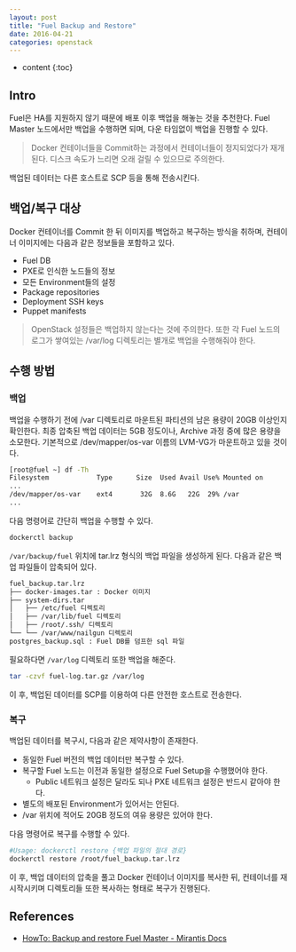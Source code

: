 ```yaml
---
layout: post
title: "Fuel Backup and Restore"
date: 2016-04-21
categories: openstack
---
```


* content
{:toc}

## Intro

Fuel은 HA를 지원하지 않기 때문에 배포 이후 백업을 해놓는 것을 추천한다.
Fuel Master 노드에서만 백업을 수행하면 되며, 다운 타임없이 백업을 진행할 수 있다.
> Docker 컨테이너들을 Commit하는 과정에서 컨테이너들이 정지되었다가 재개된다. 디스크 속도가 느리면 오래 걸릴 수 있으므로 주의한다.

백업된 데이터는 다른 호스트로 SCP 등을 통해 전송시킨다.


## 백업/복구 대상

Docker 컨테이너를 Commit 한 뒤 이미지를 백업하고 복구하는 방식을 취하며,
컨테이너 이미지에는 다음과 같은 정보들을 포함하고 있다.
- Fuel DB
- PXE로 인식한 노드들의 정보
- 모든 Environment들의 설정
- Package repositories
- Deployment SSH keys
- Puppet manifests

> OpenStack 설정들은 백업하지 않는다는 것에 주의한다.
또한 각 Fuel 노드의 로그가 쌓여있는 /var/log 디렉토리는 별개로 백업을 수행해줘야 한다.


## 수행 방법

### 백업

백업을 수행하기 전에 /var 디렉토리로 마운트된 파티션의 남은 용량이 20GB 이상인지 확인한다.
최종 압축된 백업 데이터는 5GB 정도이나, Archive 과정 중에 많은 용량을 소모한다.
기본적으로 /dev/mapper/os-var 이름의 LVM-VG가 마운트하고 있을 것이다.

```bash
[root@fuel ~] df -Th
Filesystem            Type      Size  Used Avail Use% Mounted on
...
/dev/mapper/os-var    ext4       32G  8.6G   22G  29% /var
...
```

다음 명령어로 간단히 백업을 수행할 수 있다.
```bash
dockerctl backup
```

```/var/backup/fuel``` 위치에 tar.lrz 형식의 백업 파일을 생성하게 된다.
다음과 같은 백업 파일들이 압축되어 있다.

```bash
fuel_backup.tar.lrz
├── docker-images.tar : Docker 이미지
├── system-dirs.tar
│   ├── /etc/fuel 디렉토리
│   ├── /var/lib/fuel 디렉토리
│   ├── /root/.ssh/ 디렉토리
└── └── /var/www/nailgun 디렉토리
postgres_backup.sql : Fuel DB를 덤프한 sql 파일
```

필요하다면 ```/var/log``` 디렉토리 또한 백업을 해준다.
```bash
tar -czvf fuel-log.tar.gz /var/log
```

이 후, 백업된 데이터를 SCP를 이용하여 다른 안전한 호스트로 전송한다.


### 복구

백업된 데이터를 복구시, 다음과 같은 제약사항이 존재한다.
- 동일한 Fuel 버전의 백업 데이터만 복구할 수 있다.
- 복구할 Fuel 노드는 이전과 동일한 설정으로 Fuel Setup을 수행했어야 한다.
  - Public 네트워크 설정은 달라도 되나 PXE 네트워크 설정은 반드시 같아야 한다.
- 별도의 배포된 Environment가 있어서는 안된다.
- /var 위치에 적어도 20GB 정도의 여유 용량은 있어야 한다.

다음 명령어로 복구를 수행할 수 있다.
```bash
#Usage: dockerctl restore {백업 파일의 절대 경로}
dockerctl restore /root/fuel_backup.tar.lrz
```

이 후, 백업 데이터의 압축을 풀고 Docker 컨테이너 이미지를 복사한 뒤, 컨테이너를 재시작시키며
디렉토리들 또한 복사하는 형태로 복구가 진행된다.


## References

- [HowTo: Backup and restore Fuel Master - Mirantis Docs](https://docs.mirantis.com/openstack/fuel/fuel-8.0/operations.html#howto-backup-and-restore-fuel-master)
